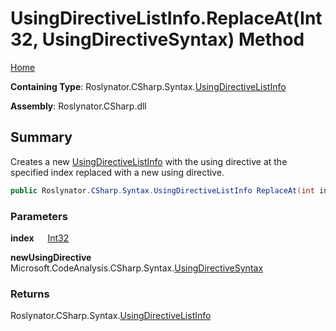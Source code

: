 # UsingDirectiveListInfo\.ReplaceAt\(Int32, UsingDirectiveSyntax\) Method

[Home](../../../../../README.md)

**Containing Type**: Roslynator\.CSharp\.Syntax\.[UsingDirectiveListInfo](../README.md)

**Assembly**: Roslynator\.CSharp\.dll

## Summary

Creates a new [UsingDirectiveListInfo](../README.md) with the using directive at the specified index replaced with a new using directive\.

```csharp
public Roslynator.CSharp.Syntax.UsingDirectiveListInfo ReplaceAt(int index, Microsoft.CodeAnalysis.CSharp.Syntax.UsingDirectiveSyntax newUsingDirective)
```

### Parameters

**index** &emsp; [Int32](https://docs.microsoft.com/en-us/dotnet/api/system.int32)

**newUsingDirective** &emsp; Microsoft\.CodeAnalysis\.CSharp\.Syntax\.[UsingDirectiveSyntax](https://docs.microsoft.com/en-us/dotnet/api/microsoft.codeanalysis.csharp.syntax.usingdirectivesyntax)

### Returns

Roslynator\.CSharp\.Syntax\.[UsingDirectiveListInfo](../README.md)

